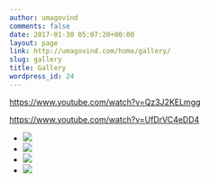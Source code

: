 ```yaml
---
author: umagovind
comments: false
date: 2017-01-30 05:07:20+00:00
layout: page
link: http://umagovind.com/home/gallery/
slug: gallery
title: Gallery
wordpress_id: 24
---
```






https://www.youtube.com/watch?v=Qz3J2KELmgg









https://www.youtube.com/watch?v=UfDrVC4eDD4








  * ![](https://umagovind.files.wordpress.com/2020/06/uma-8-1.jpg?w=640)
  * ![](https://umagovind.files.wordpress.com/2020/06/uma-7.jpg?w=404)
  * ![](https://umagovind.files.wordpress.com/2020/06/fb_img_1582111477835.jpg?w=640)
  * ![](https://umagovind.files.wordpress.com/2020/06/img-20160119-wa0023.jpg?w=600)


